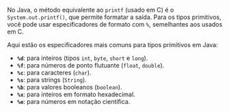 No Java, o método equivalente ao `printf` (usado em C) é o `System.out.printf()`, que permite formatar a saída. Para os tipos primitivos, você pode usar especificadores de formato com `%`, semelhantes aos usados em C.

Aqui estão os especificadores mais comuns para tipos primitivos em Java:

- **`%d`**: para inteiros (tipos `int`, `byte`, `short` e `long`).
- **`%f`**: para números de ponto flutuante (`float`, `double`).
- **`%c`**: para caracteres (`char`).
- **`%s`**: para strings (`String`).
- **`%b`**: para valores booleanos (`boolean`).
- **`%x`**: para inteiros em formato hexadecimal.
- **`%e`**: para números em notação científica.
